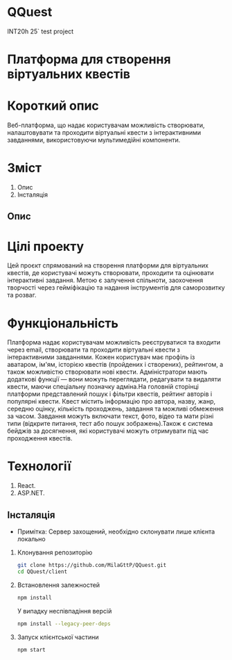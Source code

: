 # QQuest
INT20h 25` test project

# Платформа для створення віртуальних квестів

# Короткий опис 
Веб-платформа, що надає користувачам можливість створювати, налаштовувати та проходити віртуальні квести з інтерактивними завданнями, використовуючи мультимедійні компоненти.

# Зміст
1. Опис
2. Інсталяція

## Опис

# Цілі проекту
Цей проєкт спрямований на створення платформи для віртуальних квестів, де користувачі можуть створювати, проходити та оцінювати інтерактивні завдання. Метою є залучення спільноти, заохочення творчості через гейміфікацію та надання інструментів для саморозвитку та розваг. 

# Функціональність 
Платформа надає користувачам можливість реєструватися та входити через email, створювати та проходити віртуальні квести з інтерактивними завданнями. Кожен користувач має профіль із аватаром, ім'ям, історією квестів (пройдених і створених), рейтингом, а також можливістю створювати нові квести. Адміністратори мають додаткові функції — вони можуть переглядати, редагувати та видаляти квести, маючи спеціальну позначку адміна.На головній сторінці платформи представлений пошук і фільтри квестів, рейтинг авторів і популярні квести. Квест містить інформацію про автора, назву, жанр, середню оцінку, кількість проходжень, завдання та можливі обмеження за часом. Завдання можуть включати текст, фото, відео та мати різні типи (відкрите питання, тест або пошук зображень).Також є система бейджів за досягнення, які користувачі можуть отримувати під час проходження квестів.

# Технології
1. React.
2. ASP.NET.

## Інсталяція
* Примітка: Сервер захощений, необхідно склонувати лише клієнта локально

1. Клонування репозиторію
   ```bash
   git clone https://github.com/MilaGttP/QQuest.git 
   cd QQuest/client
2. Встановлення залежностей
   ```bash
   npm install
   ```
   У випадку неспівпадіння версій
    ```bash
   npm install --legacy-peer-deps
3. Запуск клієнтської частини
   ```bash
   npm start

